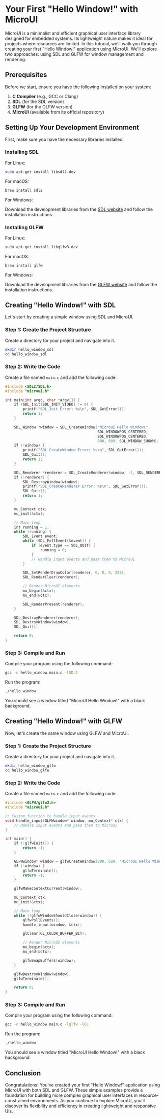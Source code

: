 # Your First "Hello Window!" with MicroUI

MicroUI is a minimalist and efficient graphical user interface library designed for embedded systems. Its lightweight nature makes it ideal for projects where resources are limited. In this tutorial, we'll walk you through creating your first "Hello Window!" application using MicroUI. We'll explore two approaches: using SDL and GLFW for window management and rendering.

## Prerequisites

Before we start, ensure you have the following installed on your system:

1. **C Compiler** (e.g., GCC or Clang)
2. **SDL** (for the SDL version)
3. **GLFW** (for the GLFW version)
4. **MicroUI** (available from its official repository)

## Setting Up Your Development Environment

First, make sure you have the necessary libraries installed.

### Installing SDL

For Linux:

```sh
sudo apt-get install libsdl2-dev
```

For macOS:

```sh
brew install sdl2
```

For Windows:

Download the development libraries from the [SDL website](https://www.libsdl.org/download-2.0.php) and follow the installation instructions.

### Installing GLFW

For Linux:

```sh
sudo apt-get install libglfw3-dev
```

For macOS:

```sh
brew install glfw
```

For Windows:

Download the development libraries from the [GLFW website](https://www.glfw.org/download.html) and follow the installation instructions.

## Creating "Hello Window!" with SDL

Let's start by creating a simple window using SDL and MicroUI.

### Step 1: Create the Project Structure

Create a directory for your project and navigate into it.

```sh
mkdir hello_window_sdl
cd hello_window_sdl
```

### Step 2: Write the Code

Create a file named `main.c` and add the following code:

```c
#include <SDL2/SDL.h>
#include "microui.h"

int main(int argc, char *argv[]) {
    if (SDL_Init(SDL_INIT_VIDEO) != 0) {
        printf("SDL_Init Error: %s\n", SDL_GetError());
        return 1;
    }

    SDL_Window *window = SDL_CreateWindow("MicroUI Hello Window!",
                                          SDL_WINDOWPOS_CENTERED,
                                          SDL_WINDOWPOS_CENTERED,
                                          800, 600, SDL_WINDOW_SHOWN);
    if (!window) {
        printf("SDL_CreateWindow Error: %s\n", SDL_GetError());
        SDL_Quit();
        return 1;
    }

    SDL_Renderer *renderer = SDL_CreateRenderer(window, -1, SDL_RENDERER_ACCELERATED);
    if (!renderer) {
        SDL_DestroyWindow(window);
        printf("SDL_CreateRenderer Error: %s\n", SDL_GetError());
        SDL_Quit();
        return 1;
    }

    mu_Context ctx;
    mu_init(&ctx);

    // Main loop
    int running = 1;
    while (running) {
        SDL_Event event;
        while (SDL_PollEvent(&event)) {
            if (event.type == SDL_QUIT) {
                running = 0;
            }
            // Handle input events and pass them to MicroUI
        }

        SDL_SetRenderDrawColor(renderer, 0, 0, 0, 255);
        SDL_RenderClear(renderer);

        // Render MicroUI elements
        mu_begin(&ctx);
        mu_end(&ctx);

        SDL_RenderPresent(renderer);
    }

    SDL_DestroyRenderer(renderer);
    SDL_DestroyWindow(window);
    SDL_Quit();

    return 0;
}
```

### Step 3: Compile and Run

Compile your program using the following command:

```sh
gcc -o hello_window main.c -lSDL2
```

Run the program:

```sh
./hello_window
```

You should see a window titled "MicroUI Hello Window!" with a black background.

## Creating "Hello Window!" with GLFW

Now, let's create the same window using GLFW and MicroUI.

### Step 1: Create the Project Structure

Create a directory for your project and navigate into it.

```sh
mkdir hello_window_glfw
cd hello_window_glfw
```

### Step 2: Write the Code

Create a file named `main.c` and add the following code:

```c
#include <GLFW/glfw3.h>
#include "microui.h"

// Custom function to handle input events
void handle_input(GLFWwindow* window, mu_Context* ctx) {
    // Handle input events and pass them to MicroUI
}

int main() {
    if (!glfwInit()) {
        return -1;
    }

    GLFWwindow* window = glfwCreateWindow(800, 600, "MicroUI Hello Window!", NULL, NULL);
    if (!window) {
        glfwTerminate();
        return -1;
    }

    glfwMakeContextCurrent(window);

    mu_Context ctx;
    mu_init(&ctx);

    // Main loop
    while (!glfwWindowShouldClose(window)) {
        glfwPollEvents();
        handle_input(window, &ctx);

        glClear(GL_COLOR_BUFFER_BIT);

        // Render MicroUI elements
        mu_begin(&ctx);
        mu_end(&ctx);

        glfwSwapBuffers(window);
    }

    glfwDestroyWindow(window);
    glfwTerminate();

    return 0;
}
```

### Step 3: Compile and Run

Compile your program using the following command:

```sh
gcc -o hello_window main.c -lglfw -lGL
```

Run the program:

```sh
./hello_window
```

You should see a window titled "MicroUI Hello Window!" with a black background.

## Conclusion

Congratulations! You've created your first "Hello Window!" application using MicroUI with both SDL and GLFW. These simple examples provide a foundation for building more complex graphical user interfaces in resource-constrained environments. As you continue to explore MicroUI, you'll discover its flexibility and efficiency in creating lightweight and responsive UIs.
